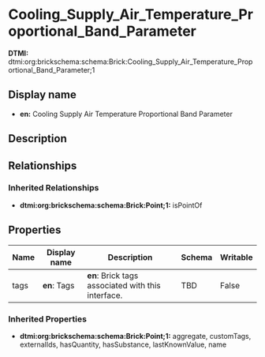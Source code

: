 # Cooling_Supply_Air_Temperature_Proportional_Band_Parameter
**DTMI:** dtmi:org:brickschema:schema:Brick:Cooling_Supply_Air_Temperature_Proportional_Band_Parameter;1
## Display name
- **en:** Cooling Supply Air Temperature Proportional Band Parameter
## Description
## Relationships
### Inherited Relationships
* **dtmi:org:brickschema:schema:Brick:Point;1:** isPointOf
## Properties
|Name|Display name|Description|Schema|Writable|
|-|-|-|-|-|
|tags|**en**: Tags|**en**: Brick tags associated with this interface.|TBD|False|
### Inherited Properties
* **dtmi:org:brickschema:schema:Brick:Point;1:** aggregate, customTags, externalIds, hasQuantity, hasSubstance, lastKnownValue, name

